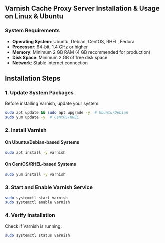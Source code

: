 ## Varnish Cache Proxy Server Installation & Usage on Linux & Ubuntu

### **System Requirements**

- **Operating System**: Ubuntu, Debian, CentOS, RHEL, Fedora
- **Processor**: 64-bit, 1.4 GHz or higher
- **Memory**: Minimum 2 GB RAM (4 GB recommended for production)
- **Disk Space**: Minimum 2 GB of free disk space
- **Network**: Stable internet connection


## **Installation Steps**

### **1. Update System Packages**
Before installing Varnish, update your system:

```bash
sudo apt update && sudo apt upgrade -y  # Ubuntu/Debian
sudo yum update -y  # CentOS/RHEL
```

### **2. Install Varnish**
#### **On Ubuntu/Debian-based Systems**
```bash
sudo apt install -y varnish
```

#### **On CentOS/RHEL-based Systems**
```bash
sudo yum install -y varnish
```

### **3. Start and Enable Varnish Service**

```bash
sudo systemctl start varnish
sudo systemctl enable varnish
```

### **4. Verify Installation**
Check if Varnish is running:
```bash
sudo systemctl status varnish
```
